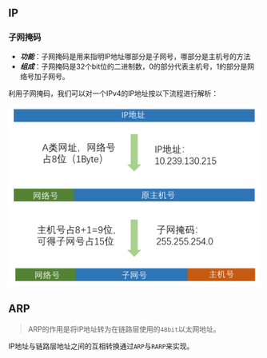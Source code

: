 ## IP

### 子网掩码

* ***功能***：子网掩码是用来指明IP地址哪部分是子网号，哪部分是主机号的方法
* ***组成***：子网掩码是32个bit位的二进制数，0的部分代表主机号，1的部分是网络号加子网号。

利用子网掩码，我们可以对一个IPv4的IP地址按以下流程进行解析：

<img src="https://raw.githubusercontent.com/huibazdy/TyporaPicture/main/202209271629327.png" alt="image-20220927162937245" style="zoom: 50%;" />



## ARP

> ARP的作用是将IP地址转为在链路层使用的`48bit`以太网地址。

IP地址与链路层地址之间的互相转换通过`ARP`与`RARP`来实现。



